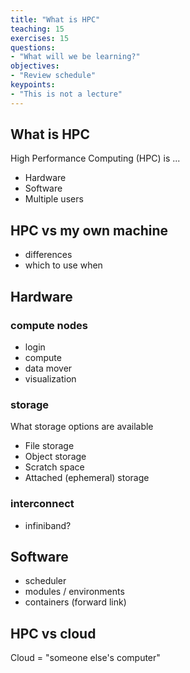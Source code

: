 ```yaml
---
title: "What is HPC"
teaching: 15
exercises: 15
questions:
- "What will we be learning?"
objectives:
- "Review schedule"
keypoints:
- "This is not a lecture"
---
```


## What is HPC
High Performance Computing (HPC) is ...

- Hardware
- Software
- Multiple users

## HPC vs my own machine
- differences
- which to use when

## Hardware

### compute nodes
- login
- compute
- data mover
- visualization

### storage
What storage options are available
- File storage
- Object storage
- Scratch space
- Attached (ephemeral) storage

### interconnect
- infiniband?


## Software
- scheduler
- modules / environments
- containers (forward link)


## HPC vs cloud
Cloud = "someone else's computer"